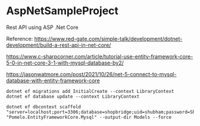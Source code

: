 # AspNetSampleProject
Rest API using ASP .Net Core

Reference: https://www.red-gate.com/simple-talk/development/dotnet-development/build-a-rest-api-in-net-core/


https://www.c-sharpcorner.com/article/tutorial-use-entity-framework-core-5-0-in-net-core-3-1-with-mysql-database-by2/

https://jasonwatmore.com/post/2021/10/26/net-5-connect-to-mysql-database-with-entity-framework-core

```
dotnet ef migrations add InitialCreate --context LibraryContext
dotnet ef database update --context LibraryContext

dotnet ef dbcontext scaffold "server=localhost;port=3306;database=shopbridge;uid=shubham;password=Shubham@123" "Pomelo.EntityFrameworkCore.Mysql" --output-dir Models --force
```